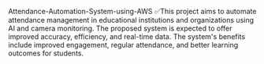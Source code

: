 Attendance-Automation-System-using-AWS
✅This project aims to automate attendance management in educational institutions and organizations using AI and camera monitoring. The proposed system is expected to offer improved accuracy, efficiency, and real-time data. The system's benefits include improved engagement, regular attendance, and better learning outcomes for students.
